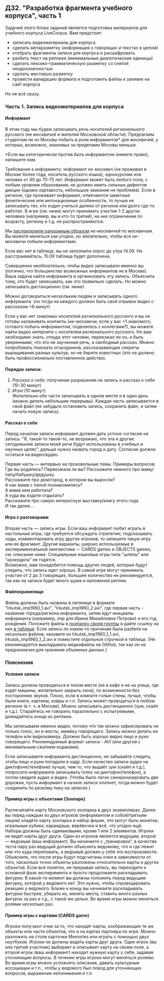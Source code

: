 ## ДЗ2. "Разработка фрагмента учебного корпуса", часть 1

Задачей этого блока заданий является подготовка материалов для учебного корпуса LiveCorpus. Вам предстоит:
* записать видеоматериалы для корпуса  
* сделать метаразметку (информация о говорящих и текстах в целом)  
* отобрать фрагменты записи для корпуса и расшифровать 
* разбить текст на реплики (минимальные диалогические единицы)
* сделать лексико-грамматическую разметку со снятой неоднозначностью  
* сделать жестовую разметку  
* провести валидацию формата и подготовить файлы к заливке на сайт корпуса
  
Но не всё сразу.

### Часть 1. Запись видеоматериалов для корпуса

#### Информант 

В этом году мы будем записывать речь *носителей регионального русского* (не *москвичей* и жителей Московской области). Предлагаем студентам не из Москвы побыть в роли информантов\* для москвичей, у которых, возможно, знакомых за пределами Москвы меньше.

\*Если вы категорически против быть информантом (имеете право), напишите нам.

Требование к информанту: информант *не-москвич* (не проживал в Москве более года, носитель русского языка), однокурсник или человек от 40 до 70-75 лет. Информант может быть любого пола, с любым уровнем образования, не должен иметь сильных дефектов дикции (однако картавость, небольшое заикание не проблема). Если в регионе, где проживает информант, отмечаются заметные фонетические или интонационные особенности, то лучше не записывать тех, кто ездил учиться далеко от региона или долго где-то работал. В игре (см. ниже) могут принимать участие 1-2 других человека (например, вы и кто-то третий), на них ограничения по возрасту, региону и т.д. не распространяются.

Мы [распределили рандомным образом](https://docs.google.com/spreadsheets/d/1rsjI5ONFNfiAN2ll7MJ1pyMYcBRJbycAHouHODOOFCo/edit?usp=sharing) *не-москвичей* по *москвичам*. Вы можете меняться как угодно, но желательно, чтобы все *не-москвичи* побыли информантами.

Если вас нет в таблице, вы не заполнили опрос до утра 14.09. Не расстраивайтесь, 15.09 таблица будет дополнена.

Совершенно необязательно, чтобы видео записывали именно вы (логично, что большинство возможных информантов не в Москве). Ваша задача найти информанта и организовать эту запись. Объяснить тому, кто будет записывать, как это правильно сделать. Но можно записывать дистанционно (см. ниже).

Можно договориться нескольким людям и записывать одного информанта. (но тогда на каждого должен быть свой отрывок видео с рассказом >6 минут)

Если у вас нет знакомых *носителей регионального русского* и вы не готовы налаживать контакты (*не-москвичи*, если у вас >1 знакомого, готового побыть информантом, поделитесь с коллегами?), вы можете найти видео интернете с носителем регионального русского. Но вам необходимо знать, откуда этот человек, переезжал ли он, и быть уверенными, что это не заученная речь, а свободный рассказ. Можно попробовать поискать огородников, рассказывающих секреты выращивания разных культур, но не берите известных (это не должно быть профессионально поставленное действо).

#### Порядок записи:  
1. *Рассказ о себе*: получение разрешения на запись и рассказ о себе (10-30 минут)
2. *Игра* (10 минут)   
Желательно обе части записывать в одном месте и в один день (можно делать небольшие перерывы). Каждая часть записывается в свой файл (не забудьте остановить запись, сохранить файл, и затем начать новую запись).     

#### Рассказ о себе
Перед началом записи информант должен дать устное согласие на запись: "Я, такой-то такой-то, не возражаю, что эта и другие сегодняшние записи моей речи будут использованы в учебных и научных целях", дальше нужно назвать город и дату. Согласие должно остаться на видео/аудио.  

Первая часть — интервью на произвольные темы. Примеры вопросов:  
Где вы родились? Переезжали ли вы?
Расскажите немного про маму/папу/бабушку/дедушку.  
Расскажите про дом/город, в котором вы выросли?  
А как мама с папой познакомились?  
А мама кем работала?   
А куда вы ездите отдыхать?  
Расскажите про самую интересную выставку/книгу этого года.  
И так далее…

#### Игра с разговорами  
Вторая часть — запись игры. Если ваш информант любит играть в настольные игры, где требуется обсуждать стратегию, подсказывать ходы, комментировать игру других игроков, то запишите такую игру или ее фрагмент. Другие варианты, широко используемые в экспериментальной лингвистике -- CARDS games и OBJECTS games, см. описание ниже. Специальные языковые игры типа "шляпы" или "крокодила" не годятся.  
Возможно, вам понадобится помощь других людей, которые будут следить, что запись идет хорошо. В самой игре могут принимать участие от 2 до 3 говорящих, большее количество не рекомендуется, так как на записи будет много шума и наложения реплик.   

#### Файлохранилище
Файлы должны быть названы в латинице в формате "Irkutsk_imp1960_1.avi", "Irkutsk_imp1960_2.avi", где первая часть - название города/региона информанта, затем идут инициалы информанта (например, _imp_ для _Ирина Михайловна Петрова_) и его год рождения.
Положите файлы в [подпапку своей группы](https://drive.google.com/drive/folders/1xXGB7Dw4NYIKA3FwgA-2wC453sPSOFH3?usp=sharing) и дайте ссылку на них [в таблице](https://docs.google.com/spreadsheets/d/1DrainUM6S2Exe2D0lMdqnUjhUQEiakvNptsKhrKObJQ/edit?usp=sharing). Если запись по каким-то причинам была разбита на несколько файлов, назовите их Irkutsk_imp1960_1_1.avi, Irkutsk_imp1960_1_2.avi и поместите отдельной строчкой в таблице. (Не рекомендуется выкладывать медиафайлы на GitHub, так как он не предназначен для хранения объемных данных.)

### Пояснения

#### Условия записи  

Запись должна проводиться в тихом месте (не в кафе и не на улице, где ездят машины, желательно закрыть окна), по возможности без посторонних звуков. Плохо, если в комнате голые стены, лучше, чтобы были книги, картины, ковры и т.п. Запись может проводиться в любом регионе (в т. ч. в Москве). Можно записывать дистанционно (зум, скайп и т.д.). Старайтесь не говорить параллельно с испытуемыми, дожидайтесь конца их реплики. 

Мы записываем именно видео, потому что так можно зафиксировать не только голос, но и жесты, мимику говорящего. Запись можно делать на телефон или видеокамеру. Должно быть хорошо видно лицо и руки говорящего. Рекомендуемый формат записи - *AVI* (или другой с минимальным сжатием кодаками).

Если записываете информанта дистанционно, не забывайте следить, чтобы лицо и руки попадали в кадр. Если качество записи аудио на диктофоне(телефоне) лучше, чем то, что выдаёт зум (скайп и т.д.), попросите информанта записывать голос на диктофон(телефон), а потом сведите аудио и видео. (Чтобы было легко синхронизировать две дорожки, пусть информант в начале записи хлопнет, тогда можно будет соединить по резкому пику на записях.)

#### Пример игры с объектами (Зоопарк)
Распечатайте карту Московского зоопарка в двух экземплярах. Далее вы перед каждым из двух игроков (информантом и собой/третьим лицом) кладёте карту зоопарка и набор фишек, это могут быть монетки, игральные кубики, карандаши, верёвочки и всё, что угодно ещё. Наборы должны быть одинаковыми, кроме 1 или 2 элементов. Игроки не видят карты друг друга. Один из игроков является ведущим, второй — ведомым (ваш информант). Вы начинаете с „тренировки“, в качестве теста пару раз ведущий должен объяснить ведомому, что и где лежит или что куда переложить, а ведомый должен у себя это воспроизвести. Объясните, что после игры будут подсчитаны очки в зависимости от того, насколько точно объекты разложены относительно карты и других объектов.
Если всё понятно, не прерывая запись, вы переходите к основной фазе эксперимента и просто продолжаете раскладывать фигурки. В какой-то момент вы должны положить перед ведущим фигурку, которой у ведомого нет. Это нужно, чтобы спровоцировать реакцию у ведомого. Ближе к концу вы начинаете раскладывать фигурки быстрее, убирать их, менять места, ставить много разных фигурок за раз и т.д., с такой же целью. Во время игры можно меняться ролями несколько раз.  

#### Пример игры с картами (CARDS game)
Игроки получают очки за то, что находят карты, изображающие те же объекты или части объектов, что и на картах партнера по игре. Можно разложить на столе карточки Memories или играть с помощью двух ноутбуков.
Игроки не должны видеть карты друг друга. Один игрок (вы или третий участник) выбирает и описывает карту на своем поле, а второй игрок (ваш информант) находит нужную карту у себя, задавая уточняющие вопросы. В течение игры игроки могут меняться ролями. Во время игры можно усложнять описание, давать культурные ассоциации и т.п., чтобы у ведомого был повод для уточняющих вопросов, выражения непонимания и т.п.
